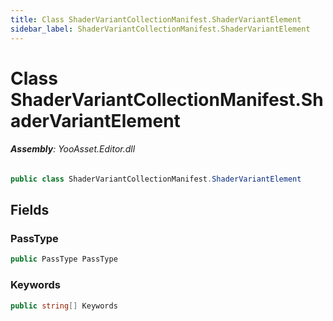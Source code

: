 ```yaml
---
title: Class ShaderVariantCollectionManifest.ShaderVariantElement
sidebar_label: ShaderVariantCollectionManifest.ShaderVariantElement
---
```

# Class ShaderVariantCollectionManifest.ShaderVariantElement


###### **Assembly**: YooAsset.Editor.dll

```csharp title="Declaration"
public class ShaderVariantCollectionManifest.ShaderVariantElement
```
## Fields
### PassType


```csharp title="Declaration"
public PassType PassType
```
### Keywords


```csharp title="Declaration"
public string[] Keywords
```
